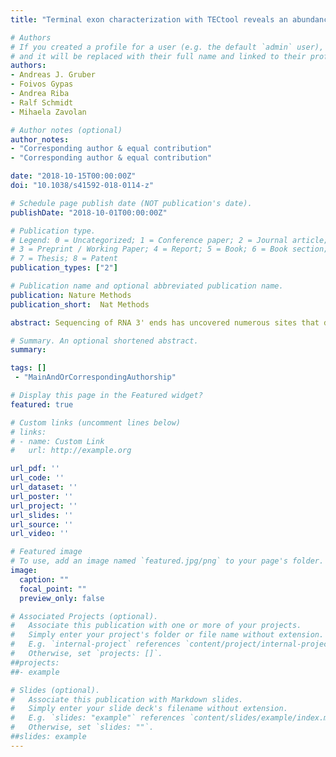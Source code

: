```yaml
---
title: "Terminal exon characterization with TECtool reveals an abundance of cell-specific isoforms"

# Authors
# If you created a profile for a user (e.g. the default `admin` user), write the username (folder name) here 
# and it will be replaced with their full name and linked to their profile.
authors:
- Andreas J. Gruber
- Foivos Gypas
- Andrea Riba
- Ralf Schmidt
- Mihaela Zavolan

# Author notes (optional)
author_notes:
- "Corresponding author & equal contribution"
- "Corresponding author & equal contribution"

date: "2018-10-15T00:00:00Z"
doi: "10.1038/s41592-018-0114-z"

# Schedule page publish date (NOT publication's date).
publishDate: "2018-10-01T00:00:00Z"

# Publication type.
# Legend: 0 = Uncategorized; 1 = Conference paper; 2 = Journal article;
# 3 = Preprint / Working Paper; 4 = Report; 5 = Book; 6 = Book section;
# 7 = Thesis; 8 = Patent
publication_types: ["2"]

# Publication name and optional abbreviated publication name.
publication: Nature Methods
publication_short:  Nat Methods

abstract: Sequencing of RNA 3' ends has uncovered numerous sites that do not correspond to the termination sites of known transcripts. Through their 3' untranslated regions, protein-coding RNAs interact with RNA-binding proteins and microRNAs, which regulate many properties, including RNA stability and subcellular localization. We developed the terminal exon characterization (TEC) tool (http://tectool.unibas.ch ), which can be used with RNA-sequencing data from any species for which a genome annotation that includes sites of RNA cleavage and polyadenylation is available. We discovered hundreds of previously unknown isoforms and cell-type-specific terminal exons in human cells. Ribosome profiling data revealed that many of these isoforms were translated. By applying TECtool to single-cell sequencing data, we found that the newly identified isoforms were expressed in subpopulations of cells. Thus, TECtool enables the identification of previously unknown isoforms in well-studied cell systems and in rare cell types.

# Summary. An optional shortened abstract.
summary: 

tags: []
 - "MainAndOrCorrespondingAuthorship"

# Display this page in the Featured widget?
featured: true

# Custom links (uncomment lines below)
# links:
# - name: Custom Link
#   url: http://example.org

url_pdf: ''
url_code: ''
url_dataset: ''
url_poster: ''
url_project: ''
url_slides: ''
url_source: ''
url_video: ''

# Featured image
# To use, add an image named `featured.jpg/png` to your page's folder. 
image:
  caption: ""
  focal_point: ""
  preview_only: false

# Associated Projects (optional).
#   Associate this publication with one or more of your projects.
#   Simply enter your project's folder or file name without extension.
#   E.g. `internal-project` references `content/project/internal-project/index.md`.
#   Otherwise, set `projects: []`.
##projects:
##- example

# Slides (optional).
#   Associate this publication with Markdown slides.
#   Simply enter your slide deck's filename without extension.
#   E.g. `slides: "example"` references `content/slides/example/index.md`.
#   Otherwise, set `slides: ""`.
##slides: example
---
```


